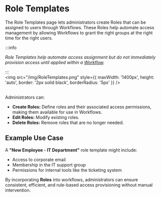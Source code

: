 # Role Templates

The Role Templates page lets administrators create Roles that can be assigned to users through Workflows. These Roles help automate access management by allowing Workflows to grant the right groups at the right time for the right users.

:::info

*Role Templates help automate access assignment but do not immediately provision access until applied within a [Workflow](https://docs.adcyma.com/v1/workflows).*

:::
<br/>
<img src="/img/RoleTemplates.png" style={{ maxWidth: '1400px', height: 'auto', border: '2px solid black', borderRadius: '5px' }} />
<br/><br/>

Administrators can:

* **Create Roles:** Define roles and their associated access permissions, making them available for use in Workflows.
* **Edit Roles:** Modify existing roles.
* **Delete Roles:** Remove roles that are no longer needed.

<h2>Example Use Case</h2>

A **"New Employee - IT Department"** role template might include:

* Access to corporate email
* Membership in the IT support group
* Permissions for internal tools like the ticketing system

By incorporating **Roles** into workflows, administrators can ensure consistent, efficient, and rule-based access provisioning without manual intervention.
